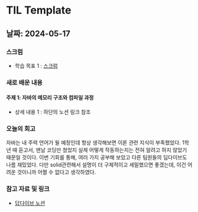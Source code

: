 # TIL Template

## 날짜: 2024-05-17

### 스크럼
- 학습 목표 1 : [스크럼](https://www.notion.so/goorm/24-05-17-6a622e37a9af41ac972447bbd8753a66?pvs=4)

### 새로 배운 내용
#### 주제 1: 자바의 메모리 구조와 컴파일 과정
- 상세 내용 1 : 하단의 노션 링크 참조


### 오늘의 회고
자바는 내 주력 언어가 될 예정인데 항상 생각해보면 이론 관련 지식이 부족했었다.
1학년 때 듣고서, 맨날 코딩만 쳤었지 실제 어떻게 작동하는지는 전혀 알려고 하지 않았기 때문일 것이다.
이번 기회를 통해, 여러 가지 공부해 보았고 다른 팀원들의 딥다이브도 나름 재밌었다.
다만 solid관련해서 설명이 더 구체적이고 세밀했으면 좋겠는데, 이건 어려운 것이니까 어쩔 수 없다고 생각하였다.

### 참고 자료 및 링크
- [답다이브 노션](https://www.notion.so/0517-b934472d76f44dc7aaf74800b173f74f?pvs=4)
